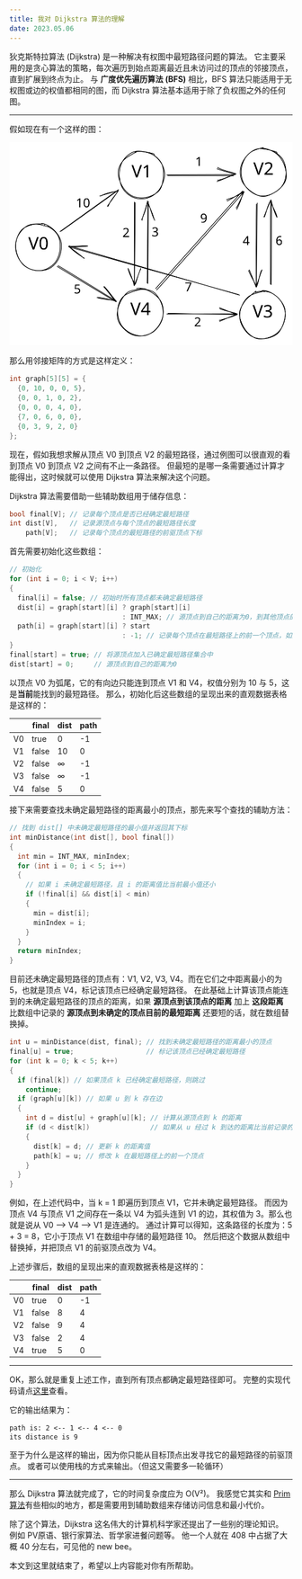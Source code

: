 ```yaml
---
title: 我对 Dijkstra 算法的理解
date: 2023.05.06
---
```




狄克斯特拉算法 (Dijkstra) 是一种解决有权图中最短路径问题的算法。
它主要采用的是贪心算法的策略，每次遍历到始点距离最近且未访问过的顶点的邻接顶点，直到扩展到终点为止。
与 **广度优先遍历算法 (BFS)** 相比，BFS 算法只能适用于无权图或边的权值都相同的图，而 Dijkstra 算法基本适用于除了负权图之外的任何图。

---

假如现在有一个这样的图：

![graph-example](graph-example.svg)

那么用邻接矩阵的方式是这样定义：
```C
int graph[5][5] = {
  {0, 10, 0, 0, 5},
  {0, 0, 1, 0, 2},
  {0, 0, 0, 4, 0},
  {7, 0, 6, 0, 0},
  {0, 3, 9, 2, 0}
};
```

现在，假如我想求解从顶点 V0 到顶点 V2 的最短路径，通过例图可以很直观的看到顶点 V0 到顶点 V2 之间有不止一条路径。
但最短的是哪一条需要通过计算才能得出，这时候就可以使用 Dijkstra 算法来解决这个问题。

Dijkstra 算法需要借助一些辅助数组用于储存信息：
```C
bool final[V]; // 记录每个顶点是否已经确定最短路径
int dist[V],   // 记录源顶点与每个顶点的最短路径长度
    path[V];   // 记录每个顶点的最短路径的前驱顶点下标
```

首先需要初始化这些数组：
```C
// 初始化
for (int i = 0; i < V; i++)
{
  final[i] = false; // 初始时所有顶点都未确定最短路径
  dist[i] = graph[start][i] ? graph[start][i]
                            : INT_MAX; // 源顶点到自己的距离为0，到其他顶点的距离初始值为该边权值（如果有），否则为无穷大
  path[i] = graph[start][i] ? start
                            : -1; // 记录每个顶点在最短路径上的前一个顶点，如果直接到达，则记录为 start；否则标记为 -1。
}
final[start] = true; // 将源顶点加入已确定最短路径集合中
dist[start] = 0;     // 源顶点到自己的距离为0
```

以顶点 V0 为弧尾，它的有向边只能连到顶点 V1 和 V4，权值分别为 10 与 5，这是**当前**能找到的最短路径。
那么，初始化后这些数组的呈现出来的直观数据表格是这样的：

| &nbsp; | final | dist | path |
| ------ | ----- | ---- | ---- |
| V0     | true  | 0    | -1   |
| V1     | false | 10   | 0    |
| V2     | false | ∞    | -1   |
| V3     | false | ∞    | -1   |
| V4     | false | 5    | 0    |

接下来需要查找未确定最短路径的距离最小的顶点，那先来写个查找的辅助方法：
```C
// 找到 dist[] 中未确定最短路径的最小值并返回其下标
int minDistance(int dist[], bool final[])
{
  int min = INT_MAX, minIndex;
  for (int i = 0; i < 5; i++)
  {
    // 如果 i 未确定最短路径，且 i 的距离值比当前最小值还小
    if (!final[i] && dist[i] < min) 
    {
      min = dist[i];
      minIndex = i;
    }
  }
  return minIndex;
}
```

目前还未确定最短路径的顶点有：V1, V2, V3, V4。而在它们之中距离最小的为 5，也就是顶点 V4，标记该顶点已经确定最短路径。
在此基础上计算该顶点能连到的未确定最短路径的顶点的距离，如果 **源顶点到该顶点的距离** 加上 **这段距离** 比数组中记录的 **源顶点到未确定的顶点目前的最短距离** 还要短的话，就在数组替换掉。
```C
int u = minDistance(dist, final); // 找到未确定最短路径的距离最小的顶点
final[u] = true;                  // 标记该顶点已经确定最短路径
for (int k = 0; k < 5; k++)
{
  if (final[k]) // 如果顶点 k 已经确定最短路径，则跳过
    continue;
  if (graph[u][k]) // 如果 u 到 k 存在边
  {
    int d = dist[u] + graph[u][k]; // 计算从源顶点到 k 的距离
    if (d < dist[k])               // 如果从 u 经过 k 到达的距离比当前记录的距离还要小
    {
      dist[k] = d; // 更新 k 的距离值
      path[k] = u; // 修改 k 在最短路径上的前一个顶点
    }
  }
}
```
例如，在上述代码中，当 k = 1 即遍历到顶点 V1，它并未确定最短路径。
而因为顶点 V4 与顶点 V1 之间存在一条以 V4 为弧头连到 V1 的边，其权值为 3。那么也就是说从 V0 --> V4 --> V1 是连通的。
通过计算可以得知，这条路径的长度为：5 + 3 = 8，它小于顶点 V1 在数组中存储的最短路径 10。
然后把这个数据从数组中替换掉，并把顶点 V1 的前驱顶点改为 V4。

上述步骤后，数组的呈现出来的直观数据表格是这样的：

| &nbsp; | final | dist | path |
| ------ | ----- | ---- | ---- |
| V0     | true  | 0    | -1   |
| V1     | false | 8    | 4    |
| V2     | false | 9    | 4    |
| V3     | false | 2    | 4    |
| V4     | true  | 5    | 0    |

---

OK，那么就是重复上述工作，直到所有顶点都确定最短路径即可。
完整的实现代码请点[这里](https://github.com/glitchboyl/CS/blob/main/DataStructure/Algorithm/Dijkstra.c)查看。

它的输出结果为：
```shell
path is: 2 <-- 1 <-- 4 <-- 0 
its distance is 9
```

至于为什么是这样的输出，因为你只能从目标顶点出发寻找它的最短路径的前驱顶点。
或者可以使用栈的方式来输出。（但这又需要多一轮循环）

---

那么 Dijkstra 算法就完成了，它的时间复杂度应为 O(V²)。
我感觉它其实和 [Prim 算法](https://github.com/glitchboyl/CS/blob/main/DataStructure/Algorithm/Prim.c)有些相似的地方，都是需要用到辅助数组来存储访问信息和最小代价。

除了这个算法，Dijkstra 这名伟大的计算机科学家还提出了一些别的理论知识。
例如 PV原语、银行家算法、哲学家进餐问题等。
他一个人就在 408 中占据了大概 40 分左右，可见他的 new bee。

本文到这里就结束了，希望以上内容能对你有所帮助。
